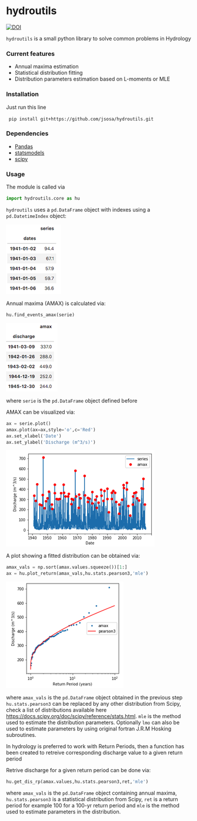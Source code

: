 # hydroutils

[![DOI](https://zenodo.org/badge/142293956.svg)](https://zenodo.org/badge/latestdoi/142293956)

`hydroutils` is a small python library to solve common problems in Hydrology

### Current features

- Annual maxima estimation
- Statistical distribution fitting
- Distribution parameters estimation based on L-moments or MLE

### Installation

Just run this line

``` pip install git+https://github.com/jsosa/hydroutils.git```

### Dependencies

- [Pandas](https://pandas.pydata.org/)
- [statsmodels](https://www.statsmodels.org/stable/index.html)
- [scipy](https://www.scipy.org/)

### Usage

The module is called via

```python
import hydroutils.core as hu
```

`hydroutils` uses a `pd.DataFrame` object with indexes using a `pd.DatetimeIndex` object:

![pic01](images/pic01.png?raw=true)

Annual maxima (AMAX) is calculated via:

```python
hu.find_events_amax(serie)
```

![pic02](images/pic02.png?raw=true)

where `serie` is the `pd.DataFrame` object defined before

AMAX can be visualized via:

```python
ax = serie.plot()
amax.plot(ax=ax,style='o',c='Red')
ax.set_xlabel('Date')
ax.set_ylabel('Discharge (m^3/s)')
```

![pic03](images/pic03.png?raw=true)

A plot showing a fitted distribution can be obtained via:

```python
amax_vals = np.sort(amax.values.squeeze())[1:]
ax = hu.plot_return(amax_vals,hu.stats.pearson3,'mle')
```

![pic04](images/pic04.png?raw=true)

where `amax_vals` is the `pd.DataFrame` object obtained in the previous step `hu.stats.pearson3` can be replaced by any other distribution from Scipy, check a list of distributions available here <https://docs.scipy.org/doc/scipy/reference/stats.html>. `mle` is the method used to estimate the distribution parameters. Optionally `lmo` can also be used to estimate parameters by using original fortran J.R.M Hosking subroutines.

In hydrology is preferred to work with Return Periods, then a function has been created to retreive corresponding discharge value to a given return period

Retrive discharge for a given return period can be done via:

```python
hu.get_dis_rp(amax.values,hu.stats.pearson3,ret,'mle')
```

where `amax_vals` is the `pd.DataFrame` object containing annual maxima, `hu.stats.pearson3` is a statistical distribution from Scipy, `ret` is a return period for example 100 for a 100-yr return period and `mle` is the method used to estimate parameters in the distribution.
